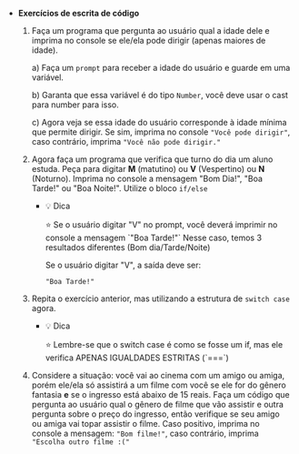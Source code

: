 - **Exercícios de escrita de código**
    1. Faça um programa que pergunta ao usuário qual a idade dele e imprima no console se ele/ela pode dirigir (apenas maiores de idade).
        
        a) Faça um `prompt` para receber a idade do usuário e guarde em uma variável.
        
        b) Garanta que essa variável é do tipo `Number`, você deve usar o cast para number para isso.
        
        c) Agora veja se essa idade do usuário corresponde à idade mínima que permite dirigir. Se sim, imprima no console `"Você pode dirigir"`, caso contrário, imprima `"Você não pode dirigir."`
        
    2. Agora faça um programa que verifica que turno do dia um aluno estuda. Peça para digitar **M** (matutino) ou **V** (Vespertino) ou **N** (Noturno). Imprima no console a mensagem "Bom Dia!", "Boa Tarde!" ou "Boa Noite!". Utilize o bloco `if/else`
        - 💡 Dica
            
            <aside>
            ⭐ Se o usuário digitar "V" no prompt, você deverá imprimir no console a mensagem `"Boa Tarde!"`
            Nesse caso, temos 3 resultados diferentes (Bom dia/Tarde/Noite)
            
            </aside>
            
            Se o usuário digitar "V", a saída deve ser:
            
            ```
            "Boa Tarde!"
            ```
            
        
    3. Repita o exercício anterior, mas utilizando a estrutura de `switch case` agora.
        - 💡 Dica
            
            <aside>
            ⭐ Lembre-se que o switch case é como se fosse um if, mas ele verifica APENAS IGUALDADES ESTRITAS (`===`)
            
            </aside>
            
        
    4. Considere a situação: você vai ao cinema com um amigo ou amiga, porém ele/ela só assistirá a um filme com você se ele for do gênero fantasia **e** se o ingresso está abaixo de 15 reais. Faça um código que pergunta ao usuário qual o gênero de filme que vão assistir e outra pergunta sobre o preço do ingresso, então verifique se seu amigo ou amiga vai topar assistir o filme. Caso positivo, imprima no console a mensagem: `"Bom filme!"`, caso contrário, imprima `"Escolha outro filme :("`
